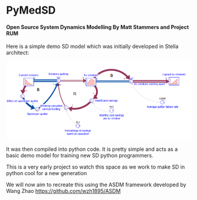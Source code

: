 # PyMedSD

#### Open Source System Dynamics Modelling By Matt Stammers and Project RUM

Here is a simple demo SD model which was initially developed in Stella architect:

![image](https://github.com/MattStammers/PyMedSD/blob/main/Smoking_Cessation_Model.PNG)

It was then compiled into python code. It is pretty simple and acts as a basic demo model for training new SD python programmers.

This is a very early project so watch this space as we work to make SD in python cool for a new generation

We will now aim to recreate this using the ASDM framework developed by Wang Zhao https://github.com/wzh1895/ASDM
